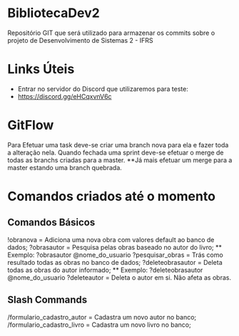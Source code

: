 # BibliotecaDev2

Repositório GIT que será utilizado para armazenar os commits sobre o projeto de Desenvolvimento de Sistemas 2 - IFRS

# Links Úteis

* Entrar no servidor do Discord que utilizaremos para teste:
* https://discord.gg/eHCqxvnV6c


# GitFlow
Para Efetuar uma task deve-se criar uma branch nova para ela e fazer toda a alteração nela.
Quando fechada uma sprint deve-se efetuar o merge de todas as branchs criadas para a master.
**Já mais efetuar um merge para a master estando uma branch quebrada.

# Comandos criados até o momento

## Comandos Básicos
!obranova = Adiciona uma nova obra com valores default ao banco de dados;
?obrasautor = Pesquisa pelas obras baseado no autor do livro;
** Exemplo: ?obrasautor @nome_do_usuario
?pesquisar_obras = Trás como resultado todas as obras no banco de dados;
?deleteobrasautor = Deleta todas as obras do autor informado;
** Exemplo: ?deleteobrasautor @nome_do_usuario
?deleteautor = Deleta o autor em si. Não afeta as obras.

## Slash Commands
/formulario_cadastro_autor = Cadastra um novo autor no banco;
/formulario_cadastro_livro = Cadastra um novo livro no banco;
